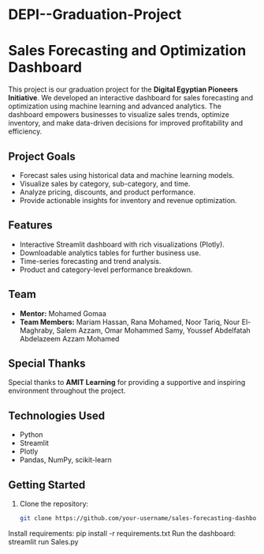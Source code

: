 # DEPI--Graduation-Project
# Sales Forecasting and Optimization Dashboard

This project is our graduation project for the **Digital Egyptian Pioneers Initiative**. We developed an interactive dashboard for sales forecasting and optimization using machine learning and advanced analytics. The dashboard empowers businesses to visualize sales trends, optimize inventory, and make data-driven decisions for improved profitability and efficiency.

## Project Goals

- Forecast sales using historical data and machine learning models.
- Visualize sales by category, sub-category, and time.
- Analyze pricing, discounts, and product performance.
- Provide actionable insights for inventory and revenue optimization.

## Features

- Interactive Streamlit dashboard with rich visualizations (Plotly).
- Downloadable analytics tables for further business use.
- Time-series forecasting and trend analysis.
- Product and category-level performance breakdown.

## Team

- **Mentor:** Mohamed Gomaa
- **Team Members:** Mariam Hassan, Rana Mohamed, Noor Tariq, Nour El-Maghraby, Salem Azzam, Omar Mohammed Samy, Youssef Abdelfatah Abdelazeem Azzam Mohamed

## Special Thanks

Special thanks to **AMIT Learning** for providing a supportive and inspiring environment throughout the project.

## Technologies Used

- Python
- Streamlit
- Plotly
- Pandas, NumPy, scikit-learn

## Getting Started

1. Clone the repository:
   ```bash
   git clone https://github.com/your-username/sales-forecasting-dashboard.git
Install requirements:
pip install -r requirements.txt
Run the dashboard:
streamlit run Sales.py
